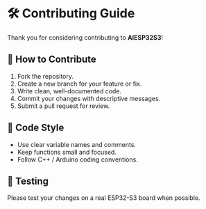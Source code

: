 # 🛠️ Contributing Guide

Thank you for considering contributing to **AIESP32S3**!

## 🧩 How to Contribute
1. Fork the repository.
2. Create a new branch for your feature or fix.
3. Write clean, well-documented code.
4. Commit your changes with descriptive messages.
5. Submit a pull request for review.

## 🧠 Code Style
- Use clear variable names and comments.
- Keep functions small and focused.
- Follow C++ / Arduino coding conventions.

## 🧪 Testing
Please test your changes on a real ESP32-S3 board when possible.
